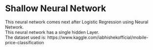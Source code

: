 <h1>Shallow Neural Network</h1>
This neural network comes next after Logistic Regression using Neural Network.<br>
This neural network has a single hidden Layer.<br> The dataset used is: https://www.kaggle.com/iabhishekofficial/mobile-price-classification

